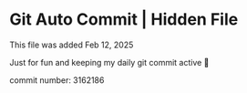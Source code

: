# Git Auto Commit | Hidden File

This file was added Feb 12, 2025

Just for fun and keeping my daily git commit active 🤪

commit number: 3162186
